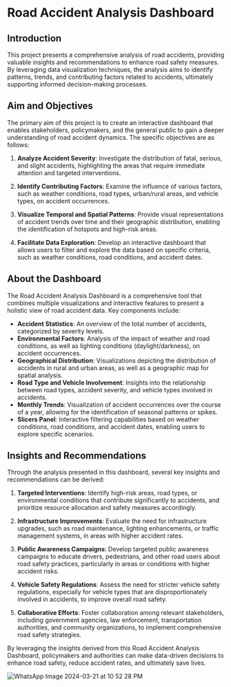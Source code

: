 # Road Accident Analysis Dashboard

## Introduction

This project presents a comprehensive analysis of road accidents, providing valuable insights and recommendations to enhance road safety measures. By leveraging data visualization techniques, the analysis aims to identify patterns, trends, and contributing factors related to accidents, ultimately supporting informed decision-making processes.

## Aim and Objectives

The primary aim of this project is to create an interactive dashboard that enables stakeholders, policymakers, and the general public to gain a deeper understanding of road accident dynamics. The specific objectives are as follows:

1. **Analyze Accident Severity**: Investigate the distribution of fatal, serious, and slight accidents, highlighting the areas that require immediate attention and targeted interventions.

2. **Identify Contributing Factors**: Examine the influence of various factors, such as weather conditions, road types, urban/rural areas, and vehicle types, on accident occurrences.

3. **Visualize Temporal and Spatial Patterns**: Provide visual representations of accident trends over time and their geographic distribution, enabling the identification of hotspots and high-risk areas.

4. **Facilitate Data Exploration**: Develop an interactive dashboard that allows users to filter and explore the data based on specific criteria, such as weather conditions, road conditions, and accident dates.

## About the Dashboard

The Road Accident Analysis Dashboard is a comprehensive tool that combines multiple visualizations and interactive features to present a holistic view of road accident data. Key components include:

- **Accident Statistics**: An overview of the total number of accidents, categorized by severity levels.
- **Environmental Factors**: Analysis of the impact of weather and road conditions, as well as lighting conditions (daylight/darkness), on accident occurrences.
- **Geographical Distribution**: Visualizations depicting the distribution of accidents in rural and urban areas, as well as a geographic map for spatial analysis.
- **Road Type and Vehicle Involvement**: Insights into the relationship between road types, accident severity, and vehicle types involved in accidents.
- **Monthly Trends**: Visualization of accident occurrences over the course of a year, allowing for the identification of seasonal patterns or spikes.
- **Slicers Panel**: Interactive filtering capabilities based on weather conditions, road conditions, and accident dates, enabling users to explore specific scenarios.

## Insights and Recommendations

Through the analysis presented in this dashboard, several key insights and recommendations can be derived:

1. **Targeted Interventions**: Identify high-risk areas, road types, or environmental conditions that contribute significantly to accidents, and prioritize resource allocation and safety measures accordingly.

2. **Infrastructure Improvements**: Evaluate the need for infrastructure upgrades, such as road maintenance, lighting enhancements, or traffic management systems, in areas with higher accident rates.

3. **Public Awareness Campaigns**: Develop targeted public awareness campaigns to educate drivers, pedestrians, and other road users about road safety practices, particularly in areas or conditions with higher accident risks.

4. **Vehicle Safety Regulations**: Assess the need for stricter vehicle safety regulations, especially for vehicle types that are disproportionately involved in accidents, to improve overall road safety.

5. **Collaborative Efforts**: Foster collaboration among relevant stakeholders, including government agencies, law enforcement, transportation authorities, and community organizations, to implement comprehensive road safety strategies.

By leveraging the insights derived from this Road Accident Analysis Dashboard, policymakers and authorities can make data-driven decisions to enhance road safety, reduce accident rates, and ultimately save lives.

![WhatsApp Image 2024-03-21 at 10 52 28 PM](https://github.com/PeterAyan/insightfulmind/assets/164429264/b82d16e9-cb9b-474a-aa54-5c1ed35f3354)

